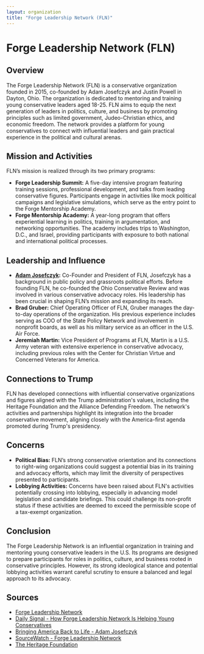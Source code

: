 ```yaml
---
layout: organization
title: "Forge Leadership Network (FLN)"
---
```


# Forge Leadership Network (FLN)

## Overview
The Forge Leadership Network (FLN) is a conservative organization founded in 2015, co-founded by Adam Josefczyk and Justin Powell in Dayton, Ohio. The organization is dedicated to mentoring and training young conservative leaders aged 18-25. FLN aims to equip the next generation of leaders in politics, culture, and business by promoting principles such as limited government, Judeo-Christian ethics, and economic freedom. The network provides a platform for young conservatives to connect with influential leaders and gain practical experience in the political and cultural arenas.

## Mission and Activities
FLN’s mission is realized through its two primary programs:
- **Forge Leadership Summit:** A five-day intensive program featuring training sessions, professional development, and talks from leading conservative figures. Participants engage in activities like mock political campaigns and legislative simulations, which serve as the entry point to the Forge Mentorship Academy.
- **Forge Mentorship Academy:** A year-long program that offers experiential learning in politics, training in argumentation, and networking opportunities. The academy includes trips to Washington, D.C., and Israel, providing participants with exposure to both national and international political processes.

## Leadership and Influence
- **[Adam Josefczyk](https://www.heritage.org/press/heritage-foundation-announces-new-innovation-prize-forge-leadership-network):** Co-Founder and President of FLN, Josefczyk has a background in public policy and grassroots political efforts. Before founding FLN, he co-founded the Ohio Conservative Review and was involved in various conservative advocacy roles. His leadership has been crucial in shaping FLN’s mission and expanding its reach.
- **Brad Gruber:** Chief Operating Officer of FLN, Gruber manages the day-to-day operations of the organization. His previous experience includes serving as COO of the State Policy Network and involvement in nonprofit boards, as well as his military service as an officer in the U.S. Air Force.
- **Jeremiah Martin:** Vice President of Programs at FLN, Martin is a U.S. Army veteran with extensive experience in conservative advocacy, including previous roles with the Center for Christian Virtue and Concerned Veterans for America.

## Connections to Trump
FLN has developed connections with influential conservative organizations and figures aligned with the Trump administration's values, including the Heritage Foundation and the Alliance Defending Freedom. The network's activities and partnerships highlight its integration into the broader conservative movement, aligning closely with the America-first agenda promoted during Trump's presidency.

## Concerns
- **Political Bias:** FLN’s strong conservative orientation and its connections to right-wing organizations could suggest a potential bias in its training and advocacy efforts, which may limit the diversity of perspectives presented to participants.
- **Lobbying Activities:** Concerns have been raised about FLN's activities potentially crossing into lobbying, especially in advancing model legislation and candidate briefings. This could challenge its non-profit status if these activities are deemed to exceed the permissible scope of a tax-exempt organization.

## Conclusion
The Forge Leadership Network is an influential organization in training and mentoring young conservative leaders in the U.S. Its programs are designed to prepare participants for roles in politics, culture, and business rooted in conservative principles. However, its strong ideological stance and potential lobbying activities warrant careful scrutiny to ensure a balanced and legal approach to its advocacy.

## Sources
- [Forge Leadership Network](https://forgeleadership.org)
- [Daily Signal - How Forge Leadership Network Is Helping Young Conservatives](https://www.dailysignal.com/2023/05/18/how-forge-leadership-network-is-training-mentoring-young-conservatives/)
- [Bringing America Back to Life - Adam Josefczyk](https://bringingamericabacktolife.org/speaker/adam-josefczyk/)
- [SourceWatch - Forge Leadership Network](https://www.sourcewatch.org/index.php/Forge_Leadership_Network)
- [The Heritage Foundation](https://www.heritage.org/press/heritage-foundation-announces-new-innovation-prize-forge-leadership-network)